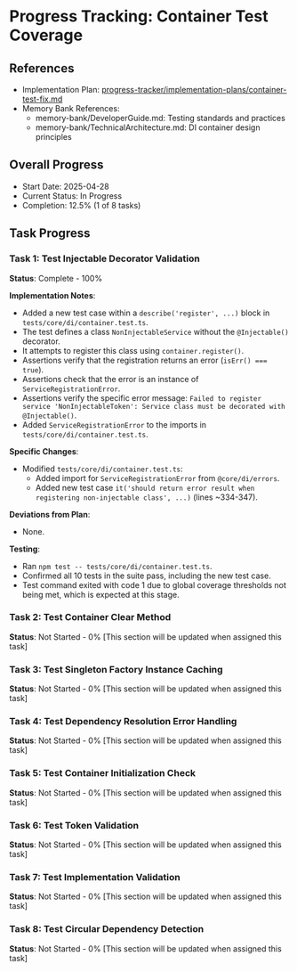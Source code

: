 # Progress Tracking: Container Test Coverage

## References

- Implementation Plan: [progress-tracker/implementation-plans/container-test-fix.md](../implementation-plans/container-test-fix.md)
- Memory Bank References:
  - memory-bank/DeveloperGuide.md: Testing standards and practices
  - memory-bank/TechnicalArchitecture.md: DI container design principles

## Overall Progress

- Start Date: 2025-04-28
- Current Status: In Progress
- Completion: 12.5% (1 of 8 tasks)

## Task Progress

### Task 1: Test Injectable Decorator Validation

**Status**: Complete - 100%

**Implementation Notes**:

- Added a new test case within a `describe('register', ...)` block in `tests/core/di/container.test.ts`.
- The test defines a class `NonInjectableService` without the `@Injectable()` decorator.
- It attempts to register this class using `container.register()`.
- Assertions verify that the registration returns an error (`isErr() === true`).
- Assertions check that the error is an instance of `ServiceRegistrationError`.
- Assertions verify the specific error message: `Failed to register service 'NonInjectableToken': Service class must be decorated with @Injectable()`.
- Added `ServiceRegistrationError` to the imports in `tests/core/di/container.test.ts`.

**Specific Changes**:

- Modified `tests/core/di/container.test.ts`:
  - Added import for `ServiceRegistrationError` from `@core/di/errors`.
  - Added new test case `it('should return error result when registering non-injectable class', ...)` (lines ~334-347).

**Deviations from Plan**:

- None.

**Testing**:

- Ran `npm test -- tests/core/di/container.test.ts`.
- Confirmed all 10 tests in the suite pass, including the new test case.
- Test command exited with code 1 due to global coverage thresholds not being met, which is expected at this stage.

### Task 2: Test Container Clear Method

**Status**: Not Started - 0%
[This section will be updated when assigned this task]

### Task 3: Test Singleton Factory Instance Caching

**Status**: Not Started - 0%
[This section will be updated when assigned this task]

### Task 4: Test Dependency Resolution Error Handling

**Status**: Not Started - 0%
[This section will be updated when assigned this task]

### Task 5: Test Container Initialization Check

**Status**: Not Started - 0%
[This section will be updated when assigned this task]

### Task 6: Test Token Validation

**Status**: Not Started - 0%
[This section will be updated when assigned this task]

### Task 7: Test Implementation Validation

**Status**: Not Started - 0%
[This section will be updated when assigned this task]

### Task 8: Test Circular Dependency Detection

**Status**: Not Started - 0%
[This section will be updated when assigned this task]
